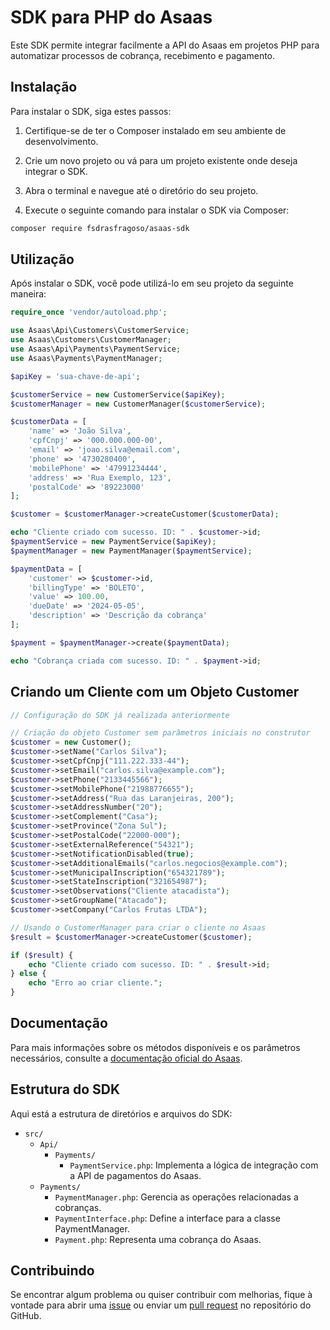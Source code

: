 # SDK para PHP do Asaas

Este SDK permite integrar facilmente a API do Asaas em projetos PHP para automatizar processos de cobrança, recebimento e pagamento.

## Instalação

Para instalar o SDK, siga estes passos:

1. Certifique-se de ter o Composer instalado em seu ambiente de desenvolvimento.

2. Crie um novo projeto ou vá para um projeto existente onde deseja integrar o SDK.

3. Abra o terminal e navegue até o diretório do seu projeto.

4. Execute o seguinte comando para instalar o SDK via Composer:

```bash
composer require fsdrasfragoso/asaas-sdk
```

## Utilização

Após instalar o SDK, você pode utilizá-lo em seu projeto da seguinte maneira:

```php
require_once 'vendor/autoload.php';

use Asaas\Api\Customers\CustomerService;
use Asaas\Customers\CustomerManager;
use Asaas\Api\Payments\PaymentService;
use Asaas\Payments\PaymentManager;

$apiKey = 'sua-chave-de-api';

$customerService = new CustomerService($apiKey);
$customerManager = new CustomerManager($customerService);

$customerData = [
    'name' => 'João Silva',
    'cpfCnpj' => '000.000.000-00',
    'email' => 'joao.silva@email.com',
    'phone' => '4730280400',
    'mobilePhone' => '47991234444',
    'address' => 'Rua Exemplo, 123',
    'postalCode' => '89223000'
];

$customer = $customerManager->createCustomer($customerData);

echo "Cliente criado com sucesso. ID: " . $customer->id;
$paymentService = new PaymentService($apiKey);
$paymentManager = new PaymentManager($paymentService);

$paymentData = [
    'customer' => $customer->id,
    'billingType' => 'BOLETO',
    'value' => 100.00,
    'dueDate' => '2024-05-05',
    'description' => 'Descrição da cobrança'
];

$payment = $paymentManager->create($paymentData);

echo "Cobrança criada com sucesso. ID: " . $payment->id;
```

## Criando um Cliente com um Objeto Customer
```php
// Configuração do SDK já realizada anteriormente

// Criação do objeto Customer sem parâmetros iniciais no construtor
$customer = new Customer();
$customer->setName("Carlos Silva");
$customer->setCpfCnpj("111.222.333-44");
$customer->setEmail("carlos.silva@example.com");
$customer->setPhone("2133445566");
$customer->setMobilePhone("21988776655");
$customer->setAddress("Rua das Laranjeiras, 200");
$customer->setAddressNumber("20");
$customer->setComplement("Casa");
$customer->setProvince("Zona Sul");
$customer->setPostalCode("22000-000");
$customer->setExternalReference("54321");
$customer->setNotificationDisabled(true);
$customer->setAdditionalEmails("carlos.negocios@example.com");
$customer->setMunicipalInscription("654321789");
$customer->setStateInscription("321654987");
$customer->setObservations("Cliente atacadista");
$customer->setGroupName("Atacado");
$customer->setCompany("Carlos Frutas LTDA");

// Usando o CustomerManager para criar o cliente no Asaas
$result = $customerManager->createCustomer($customer);

if ($result) {
    echo "Cliente criado com sucesso. ID: " . $result->id;
} else {
    echo "Erro ao criar cliente.";
}

```

## Documentação

Para mais informações sobre os métodos disponíveis e os parâmetros necessários, consulte a [documentação oficial do Asaas](https://docs.asaas.com/docs/guia-de-cobrancas).

## Estrutura do SDK

Aqui está a estrutura de diretórios e arquivos do SDK:

- `src/`
  - `Api/`
    - `Payments/`
      - `PaymentService.php`: Implementa a lógica de integração com a API de pagamentos do Asaas.
  - `Payments/`
    - `PaymentManager.php`: Gerencia as operações relacionadas a cobranças.
    - `PaymentInterface.php`: Define a interface para a classe PaymentManager.
    - `Payment.php`: Representa uma cobrança do Asaas.

## Contribuindo

Se encontrar algum problema ou quiser contribuir com melhorias, fique à vontade para abrir uma [issue](https://github.com/fsdrasfragoso/asaas-sdk-php/issues) ou enviar um [pull request](https://github.com/fsdrasfragoso/asaas-sdk-php/pulls) no repositório do GitHub.